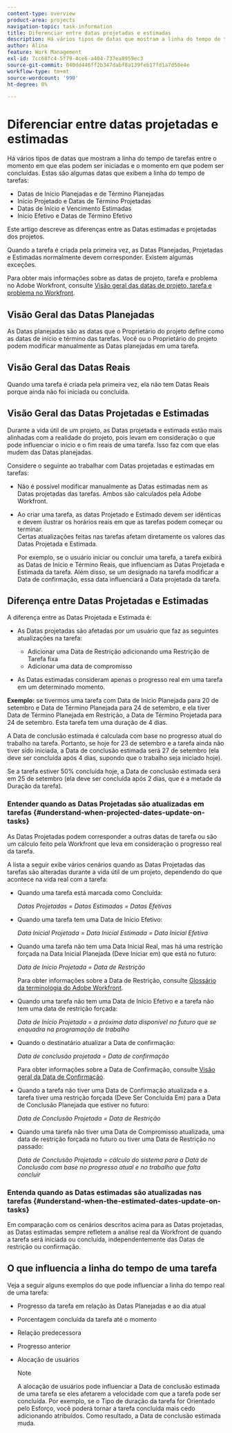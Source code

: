 ```yaml
---
content-type: overview
product-area: projects
navigation-topic: task-information
title: Diferenciar entre datas projetadas e estimadas
description: Há vários tipos de datas que mostram a linha do tempo de tarefas entre o momento em que elas podem ser iniciadas e o momento em que podem ser concluídas.
author: Alina
feature: Work Management
exl-id: 7cc68fc4-5f79-4ce6-a404-737ea8959ec3
source-git-commit: 040dd446ff2b347dabf8a139feb17fd1a7d50e4e
workflow-type: tm+mt
source-wordcount: '990'
ht-degree: 0%

---
```


# Diferenciar entre datas projetadas e estimadas

Há vários tipos de datas que mostram a linha do tempo de tarefas entre o momento em que elas podem ser iniciadas e o momento em que podem ser concluídas. Estas são algumas datas que exibem a linha do tempo de tarefas:

* Datas de Início Planejadas e de Término Planejadas
* Início Projetado e Datas de Término Projetadas
* Datas de Início e Vencimento Estimadas
* Início Efetivo e Datas de Término Efetivo

Este artigo descreve as diferenças entre as Datas estimadas e projetadas dos projetos.

Quando a tarefa é criada pela primeira vez, as Datas Planejadas, Projetadas e Estimadas normalmente devem corresponder. Existem algumas exceções. 

Para obter mais informações sobre as datas de projeto, tarefa e problema no Adobe Workfront, consulte [Visão geral das datas de projeto, tarefa e problema no Workfront](../../../workfront-basics/navigate-workfront/workfront-navigation/definitions-pti-dates.md).

## Visão Geral das Datas Planejadas

As Datas planejadas são as datas que o Proprietário do projeto define como as datas de início e término das tarefas. Você ou o Proprietário do projeto podem modificar manualmente as Datas planejadas em uma tarefa.

## Visão Geral das Datas Reais

Quando uma tarefa é criada pela primeira vez, ela não tem Datas Reais porque ainda não foi iniciada ou concluída.

## Visão Geral das Datas Projetadas e Estimadas

Durante a vida útil de um projeto, as Datas projetada e estimada estão mais alinhadas com a realidade do projeto, pois levam em consideração o que pode influenciar o início e o fim reais de uma tarefa. Isso faz com que elas mudem das Datas planejadas.

Considere o seguinte ao trabalhar com Datas projetadas e estimadas em tarefas:

* Não é possível modificar manualmente as Datas estimadas nem as Datas projetadas das tarefas. Ambos são calculados pela Adobe Workfront.
* Ao criar uma tarefa, as datas Projetado e Estimado devem ser idênticas e devem ilustrar os horários reais em que as tarefas podem começar ou terminar.\
  Certas atualizações feitas nas tarefas afetam diretamente os valores das Datas Projetada e Estimada. 

  Por exemplo, se o usuário iniciar ou concluir uma tarefa, a tarefa exibirá as Datas de Início e Término Reais, que influenciam as Datas Projetada e Estimada da tarefa. Além disso, se um designado na tarefa modificar a Data de confirmação, essa data influenciará a Data projetada da tarefa.

## Diferença entre Datas Projetadas e Estimadas

A diferença entre as Datas Projetada e Estimada é:

* As Datas projetadas são afetadas por um usuário que faz as seguintes atualizações na tarefa:

   * Adicionar uma Data de Restrição adicionando uma Restrição de Tarefa fixa
   * Adicionar uma data de compromisso

* As Datas estimadas consideram apenas o progresso real em uma tarefa em um determinado momento.

**Exemplo:** se tivermos uma tarefa com Data de Início Planejada para 20 de setembro e Data de Término Planejada para 24 de setembro, e ela tiver Data de Término Planejada em Restrição, a Data de Término Projetada para 24 de setembro. Esta tarefa tem uma duração de 4 dias.

A Data de conclusão estimada é calculada com base no progresso atual do trabalho na tarefa. Portanto, se hoje for 23 de setembro e a tarefa ainda não tiver sido iniciada, a Data de conclusão estimada será 27 de setembro (ela deve ser concluída após 4 dias, supondo que o trabalho seja iniciado hoje).

Se a tarefa estiver 50% concluída hoje, a Data de conclusão estimada será em 25 de setembro (ela deve ser concluída após 2 dias, que é a metade da Duração da tarefa).


### Entender quando as Datas Projetadas são atualizadas em tarefas {#understand-when-projected-dates-update-on-tasks}

As Datas Projetadas podem corresponder a outras datas de tarefa ou são um cálculo feito pela Workfront que leva em consideração o progresso real da tarefa.

A lista a seguir exibe vários cenários quando as Datas Projetadas das tarefas são alteradas durante a vida útil de um projeto, dependendo do que acontece na vida real com a tarefa:

* Quando uma tarefa está marcada como Concluída:

  *Datas Projetadas = Datas Estimadas = Datas Efetivas*

* Quando uma tarefa tem uma Data de Início Efetivo:

  *Data Inicial Projetada = Data Inicial Estimada = Data Inicial Efetiva*

* Quando uma tarefa não tem uma Data Inicial Real, mas há uma restrição forçada na Data Inicial Planejada (Deve Iniciar em) que está no futuro:

  *Data de Início Projetada = Data de Restrição*

  Para obter informações sobre a Data de Restrição, consulte [Glossário da terminologia do Adobe Workfront](../../../workfront-basics/navigate-workfront/workfront-navigation/workfront-terminology-glossary.md).

* Quando uma tarefa não tem uma Data de Início Efetivo e a tarefa não tem uma data de restrição forçada:

  *Data de Início Projetada = a próxima data disponível no futuro que se enquadra na programação de trabalho*

* Quando o destinatário atualizar a Data de confirmação:

  *Data de conclusão projetada = Data de confirmação*

  Para obter informações sobre a Data de Confirmação, consulte [Visão geral da Data de Confirmação](../../../manage-work/projects/updating-work-in-a-project/overview-of-commit-dates.md).

* Quando a tarefa não tiver uma Data de Confirmação atualizada e a tarefa tiver uma restrição forçada (Deve Ser Concluída Em) para a Data de Conclusão Planejada que estiver no futuro:

  *Data de Conclusão Projetada = Data de Restrição*

* Quando uma tarefa não tiver uma Data de Compromisso atualizada, uma data de restrição forçada no futuro ou tiver uma Data de Restrição no passado:

  *Data de Conclusão Projetada = cálculo do sistema para a Data de Conclusão com base no progresso atual e no trabalho que falta concluir*

### Entenda quando as Datas estimadas são atualizadas nas tarefas {#understand-when-the-estimated-dates-update-on-tasks}

Em comparação com os cenários descritos acima para as Datas projetadas, as Datas estimadas sempre refletem a análise real da Workfront de quando a tarefa será iniciada ou concluída, independentemente das Datas de restrição ou confirmação.

## O que influencia a linha do tempo de uma tarefa

Veja a seguir alguns exemplos do que pode influenciar a linha do tempo real de uma tarefa: 

* Progresso da tarefa em relação às Datas Planejadas e ao dia atual
* Porcentagem concluída da tarefa até o momento
* Relação predecessora
* Progresso anterior
* Alocação de usuários

  >[!NOTE]
  >
  >A alocação de usuários pode influenciar a Data de conclusão estimada de uma tarefa se eles afetarem a velocidade com que a tarefa pode ser concluída. Por exemplo, se o Tipo de duração da tarefa for Orientado pelo Esforço, você poderá tornar a tarefa concluída mais cedo adicionando atribuídos. Como resultado, a Data de conclusão estimada muda.
